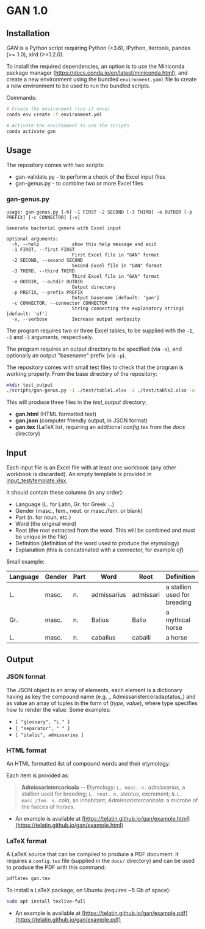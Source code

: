 # GAN 1.0

## Installation

_GAN_ is a Python script requiring Python (>3.6), IPython, itertools, 
pandas (>= 1.0), xlrd (>=1.2.0).

To install the required dependencies, an option is to use the Miniconda package manager (https://docs.conda.io/en/latest/miniconda.html), and create a new environment using the bundled `environment.yaml` file to create a new environment to be used to run the bundled scripts.

Commands:

```bash
# Create the environment (run it once)
conda env create -f environment.yml

# Activate the environment to use the scripts
conda activate gan
```

## Usage

The repository comes with two scripts:
* gan-validate.py - to perform a check of the Excel input files
* gan-genus.py - to combine two or more Excel files

### gan-genus.py

```text
usage: gan-genus.py [-h] -1 FIRST -2 SECOND [-3 THIRD] -o OUTDIR [-p PREFIX] [-c CONNECTOR] [-v]

Generate bacterial genera with Excel input

optional arguments:
  -h, --help            show this help message and exit
  -1 FIRST, --first FIRST
                        First Excel file in "GAN" format
  -2 SECOND, --second SECOND
                        Second Excel file in "GAN" format
  -3 THIRD, --third THIRD
                        Third Excel file in "GAN" format
  -o OUTDIR, --outdir OUTDIR
                        Output directory
  -p PREFIX, --prefix PREFIX
                        Output basename [default: 'gan']
  -c CONNECTOR, --connector CONNECTOR
                        String connecting the explanatory strings [default: 'of']
  -v, --verbose         Increase output verbosity
```

The program requires two or three Excel tables, to be supplied with the `-1`, `-2` and `-3` arguments, respectively.

The program requires an output directory to be specified (via `-o`), and optionally an output "basename" prefix (via `-p`).

The repository comes with small test files to check that the program is working properly. From the base directory of the repository:
```bash
mkdir test_output
./scripts/gan-genus.py -1 ./test/table1.xlsx -2 ./test/table2.xlsx -o ./test_output
```

This will produce three files in the _test\_output_ directory:
* **gan.html** (HTML formatted text)
* **gan.json** (computer friendly output, in JSON format)
* **gan.tex** (LaTeX list, requiring an additional _config.tex_ from the _docs_ directory)

## Input

Each input file is an Excel file with at least one workbook (any other workbook is discarded). An empty template is provided in [input_test/template.xlsx](https://github.com/telatin/gan/blob/master/input_test/template.xlsx).


It should contain these columns (in any order):
* Language (L. for Latin, Gr. for Greek ...)
* Gender (masc., fem., neut. or masc./fem. or blank)
* Part (n. for noun, etc.)
* Word (the original word)
* Root (the root extracted from the word. This will be combined and must be unique in the file)
* Definition (definition of the word used to produce the etymology)
* Explanation (this is concatenated with a connector, for example _of_)

Small example:

| Language  | Gender | Part | Word | Root | Definition | Explanation  |
|:-----|:-------|:-----|-------------|-----------|-------------------------------|--------|
| L.   | masc.  | n.   | admissarius | admissari | a stallion used for breeding  | horses |
| Gr.  | masc.  | n.   | Balios      | Balio     | a mythical horse              | horses |
| L.   | masc.  | n.   | caballus    | caballi   | a horse                       | horses |


## Output

### JSON format

The JSON object is an array of elements, each element is a dictionary having as key the compound name (e.g. _ Admissaristercoradaptatus_) and as value an array of tuples in the form of (_type_, _value_), where type specifies how to render the value. Some examples:
 * `[ "glossary", "L." ]`
 * `[ "separator", " " ]`
 * `[ "italic", admissarius ]`

### HTML format

An HTML formatted list of compound words and their etymology.

Each item is provided as:

> **Admissaristercoricola** -- 
> Etymology: `L. masc. n.` _admissarius_, a stallion used for breeding; `L. neut. n.` _stercus_, excrement; `N.L. masc./fem. n.` _cola_, an inhabitant; _Admissaristercoricola_: a microbe of the faeces of horses.

* An example is available at [https://telatin.github.io/gan/example.html](https://telatin.github.io/gan/example.html)

### LaTeX format

A LaTeX source that can be compiled to produce a PDF document. It requires a `config.tex` file (supplied in the `docs/` directory) and can be used to produce the PDF with this command:

```bash
pdflatex gan.tex
```

To install a LaTeX package, on Ubuntu (requires ~5 Gb of space):
```bash
sudo apt install texlive-full
```

* An example is available at [https://telatin.github.io/gan/example.pdf](https://telatin.github.io/gan/example.pdf)